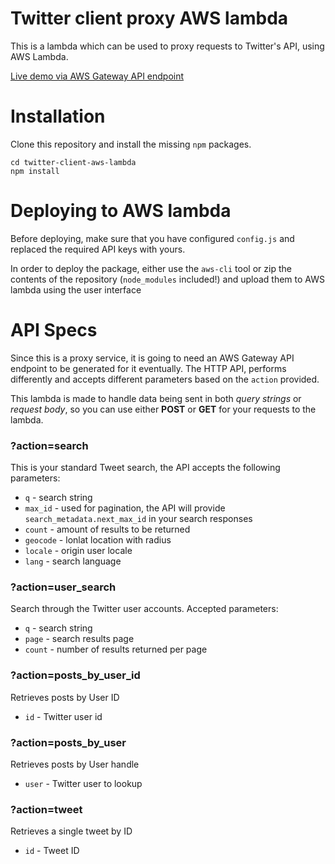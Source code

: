 # Twitter client proxy AWS lambda
This is a lambda which can be used to proxy requests to Twitter's API, using AWS Lambda.

[Live demo via AWS Gateway API endpoint](https://rkyfgerb90.execute-api.us-west-2.amazonaws.com/Public/TestClient?action=search&q=Bulgaria)

# Installation
Clone this repository and install the missing `npm` packages.

```[bash]
cd twitter-client-aws-lambda
npm install
```

# Deploying to AWS lambda
Before deploying, make sure that you have configured `config.js` and replaced the required API keys with yours.

In order to deploy the package, either use the `aws-cli` tool or zip the contents of the repository (`node_modules` included!) and upload them to AWS lambda using the user interface

# API Specs
Since this is a proxy service, it is going to need an AWS Gateway API endpoint to be generated for it eventually. The HTTP API, performs differently and accepts different parameters based on the `action` provided.

This lambda is made to handle data being sent in both *query strings* or *request body*, so you can use either **POST** or **GET** for your requests to the lambda.

### **?action**=search
This is your standard Tweet search, the API accepts the following parameters:

* `q` - search string
* `max_id` - used for pagination, the API will provide `search_metadata.next_max_id` in your search responses
* `count` - amount of results to be returned
* `geocode` - lonlat location with radius
* `locale` - origin user locale
* `lang` - search language

### **?action**=user_search
Search through the Twitter user accounts. Accepted parameters:

* `q` - search string
* `page` - search results page
* `count` - number of results returned per page

### **?action**=posts_by_user_id
Retrieves posts by User ID

* `id` - Twitter user id 

### **?action**=posts_by_user
Retrieves posts by User handle

* `user` - Twitter user to lookup

### **?action**=tweet
Retrieves a single tweet by ID

* `id` - Tweet ID